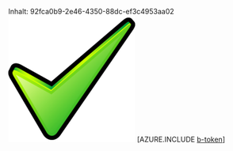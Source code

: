 Inhalt: 92fca0b9-2e46-4350-88dc-ef3c4953aa02![Bild](ad80ebaa-70b3-4b56-a7d4-27fc960953f4.png)
[AZURE.INCLUDE [b-token](e5f13b03-51d5-4012-b650-c2a3e7b928ad.md)]
